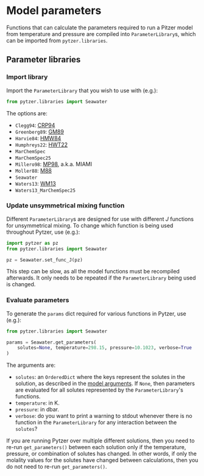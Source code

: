 # Model parameters

Functions that can calculate the parameters required to run a Pitzer model from temperature and pressure are compiled into `ParameterLibrary`s, which can be imported from `pytzer.libraries`.

## Parameter libraries

### Import library

Import the `ParameterLibrary` that you wish to use with (e.g.):

```python
from pytzer.libraries import Seawater
```

The options are:

  * `Clegg94`: [CRP94](../refs/#c)
  * `Greenberg89`: [GM89](../refs/#m)
  * `Harvie84`: [HMW84](../refs/#h)
  * `Humphreys22`: [HWT22](../refs/#h)
  * `MarChemSpec`
  * `MarChemSpec25`
  * `Millero98`: [MP98](../refs/#m), a.k.a. MIAMI
  * `Moller88`: [M88](../refs/#m)
  * `Seawater`
  * `Waters13`: [WM13](../refs/#w)
  * `Waters13_MarChemSpec25`

### Update unsymmetrical mixing function

Different `ParameterLibrary`s are designed for use with different *J* functions for unsymmetrical mixing.  To change which function is being used throughout Pytzer, use (e.g.):

```python
import pytzer as pz
from pytzer.libraries import Seawater

pz = Seawater.set_func_J(pz)
```

This step can be slow, as all the model functions must be recompiled afterwards.  It only needs to be repeated if the `ParameterLibrary` being used is changed.

### Evaluate parameters

To generate the `params` dict required for various functions in Pytzer, use (e.g.):

```python
from pytzer.libraries import Seawater

params = Seawater.get_parameters(
    solutes=None, temperature=298.15, pressure=10.1023, verbose=True
)
```

The arguments are:

  * `solutes`: an `OrderedDict` where the keys represent the solutes in the solution, as described in the [model arguments](../model/#arguments).  If `None`, then parameters are evaluated for all solutes represented by the `ParameterLibrary`'s functions.
  * `temperature`: in K.
  * `pressure`: in dbar.
  * `verbose`: do you want to print a warning to stdout whenever there is no function in the `ParameterLibrary` for any interaction between the `solutes`?

If you are running Pytzer over multiple different solutions, then you need to re-run `get_parameters()` between each solution only if the temperature, pressure, or combination of solutes has changed.  In other words, if only the molality values for the solutes have changed between calculations, then you do not need to re-run `get_parameters()`.
